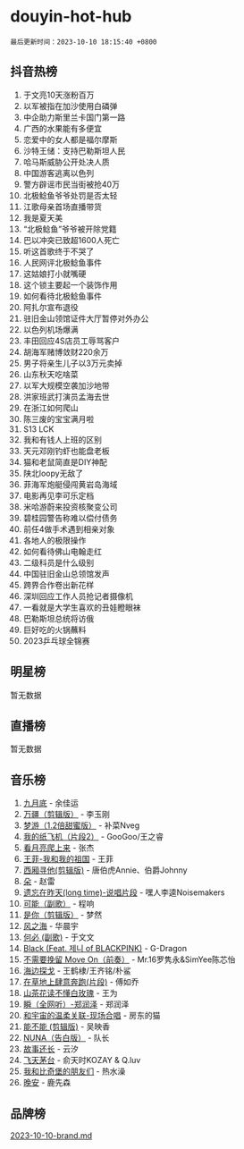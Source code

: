 # douyin-hot-hub

`最后更新时间：2023-10-10 18:15:40 +0800`

## 抖音热榜

1. 于文亮10天涨粉百万
1. 以军被指在加沙使用白磷弹
1. 中企助力斯里兰卡国门第一路
1. 广西的水果能有多便宜
1. 恋爱中的女人都是福尔摩斯
1. 沙特王储：支持巴勒斯坦人民
1. 哈马斯威胁公开处决人质
1. 中国游客逃离以色列
1. 警方辟谣市民当街被抢40万
1. 北极鲶鱼爷爷处罚是否太轻
1. 江歌母亲首场直播带货
1. 我是夏天美
1. “北极鲶鱼”爷爷被开除党籍
1. 巴以冲突已致超1600人死亡
1. 听这首歌终于不哭了
1. 人民网评北极鲶鱼事件
1. 这姑娘打小就嘴硬
1. 这个锁主要起一个装饰作用
1. 如何看待北极鲶鱼事件
1. 阿扎尔宣布退役
1. 驻旧金山领馆证件大厅暂停对外办公
1. 以色列机场爆满
1. 丰田回应4S店员工辱骂客户
1. 胡海军赌博敛财220余万
1. 男子将亲生儿子以3万元卖掉
1. 山东秋天吃啥菜
1. 以军大规模空袭加沙地带
1. 洪家班武打演员孟海去世
1. 在浙江如何爬山
1. 陈三废的宝宝满月啦
1. S13 LCK
1. 我和有钱人上班的区别
1. 天元邓刚钓虾也能盘老板
1. 猫和老鼠简直是DIY神配
1. 陕北loopy无敌了
1. 菲海军炮艇侵闯黄岩岛海域
1. 电影再见李可乐定档
1. 米哈游蔚来投资核聚变公司
1. 碧桂园警告称难以偿付债务
1. 前任4做手术遇到相亲对象
1. 各地人的极限操作
1. 如何看待佛山电翰走红
1. 二级科员是什么级别
1. 中国驻旧金山总领馆发声
1. 跨界合作卷出新花样
1. 深圳回应工作人员抢记者摄像机
1. 一看就是大学生喜欢的丑娃瞪眼袜
1. 巴勒斯坦总统将访俄
1. 巨好吃的火锅蘸料
1. 2023乒乓球全锦赛

## 明星榜

暂无数据

## 直播榜

暂无数据

## 音乐榜

1. [九月底](https://sf6-cdn-tos.douyinstatic.com/obj/tos-cn-ve-2774/oMfewG4PDTFhF8iz3OGQ7ABH5i6fCgnMaoCbzZ) - 余佳运
1. [万疆（剪辑版）](https://sf6-cdn-tos.douyinstatic.com/obj/tos-cn-ve-2774/ooG7oVgFlDTelKCjCsTTobQvbdtj1BBQXnfZd8) - 李玉刚
1. [梦游（1.2倍甜蜜版）](https://sf3-cdn-tos.douyinstatic.com/obj/tos-cn-ve-2774/o4gyAUm8hwufoEABmwVIiQtHsFuGzAEEWtNMzo) - 补菜Nveg
1. [我的纸飞机（片段2）](https://sf6-cdn-tos.douyinstatic.com/obj/tos-cn-ve-2774/oM2ZrKcg2CD5AeRB2gkeXOFB1IxAGJdZPazYHf) - GooGoo/王之睿
1. [看月亮爬上来](https://sf6-cdn-tos.douyinstatic.com/obj/tos-cn-ve-2774/356c324112764016b25295e535f2daf0) - 张杰
1. [王菲-我和我的祖国](https://sf3-cdn-tos.douyinstatic.com/obj/tos-cn-ve-2774/3ef0f373017541e18566595c96123cab) - 王菲
1. [西厢寻他(剪辑版)](https://sf3-cdn-tos.douyinstatic.com/obj/tos-cn-ve-2774/oUsAVfAQKlRNxEv5qxvIB8o5qmIWUcXbzJKJhw) - 唐伯虎Annie、伯爵Johnny
1. [朵](https://sf6-cdn-tos.douyinstatic.com/obj/tos-cn-ve-2774/932f5bdfcd7c47b880525e92ab8a4999) - 赵雷
1. [遗忘在昨天(long time)-说唱片段](https://sf6-cdn-tos.douyinstatic.com/obj/tos-cn-ve-2774/oIynqctDJIzUJY3Q2CeIFe5nA2gC7DS2bfZamd) - 嘿人李逵Noisemakers
1. [可能（副歌）](https://sf6-cdn-tos.douyinstatic.com/obj/tos-cn-ve-2774/cde1731888894259b333569393c2fb51) - 程响
1. [是你（剪辑版）](https://sf6-cdn-tos.douyinstatic.com/obj/tos-cn-ve-2774/46019dae783c4c969944217fe1cfafc4) - 梦然
1. [风之海](https://sf3-cdn-tos.douyinstatic.com/obj/tos-cn-ve-2774/oInqZ2gFbCQvB6wZNnZlJpBcfDBQ8t1e1XwYAi) - 华晨宇
1. [何必 (副歌)](https://sf3-cdn-tos.douyinstatic.com/obj/tos-cn-ve-2774/okuRVVnhXysQOM6IEAfyBsgzwvoF7Az6tNiWDB) - 于文文
1. [Black (Feat. 제니 of BLACKPINK)](https://sf3-cdn-tos.douyinstatic.com/obj/tos-cn-ve-2774/2eb92e2debbe4fe0a552bc099aef7f28) - G-Dragon
1. [不需要挽留 Move On（前奏）](https://sf6-cdn-tos.douyinstatic.com/obj/tos-cn-ve-2774/ooCBhgCCkF4nExzQL9WZSUbitfA8IsDkgQIYhe) - Mr.16罗隽永&SimYee陈芯怡
1. [海边探戈](https://sf6-cdn-tos.douyinstatic.com/obj/tos-cn-ve-2774/os9gE0VQCGqt6VQkZDyBBYvfSDY0QFe3vVmubn) - 王鹤棣/王齐铭/朴鲨
1. [在草地上肆意奔跑(片段)](https://sf6-cdn-tos.douyinstatic.com/obj/tos-cn-ve-2774/8831d494742f45dabdfa8adb8b817259) - 傅如乔
1. [山茶花读不懂白玫瑰](https://sf6-cdn-tos.douyinstatic.com/obj/tos-cn-ve-2774/osfn8B7DktrRHEPJgPCfDbw7QDQEkwC16BxZg9) - 王为
1. [瞬（全网听）-郑润泽](https://sf6-cdn-tos.douyinstatic.com/obj/tos-cn-ve-2774/o4Vb9eJZClCZTnRQYy0BRSeHGrDtrkrQgIBvQt) - 郑润泽
1. [和宇宙的温柔关联-现场合唱](https://sf6-cdn-tos.douyinstatic.com/obj/tos-cn-ve-2774/o0hONGDYQBgk0e5bqDeQOonVmncA6tC2nBwZLT) - 房东的猫
1. [能不能 (剪辑版)](https://sf6-cdn-tos.douyinstatic.com/obj/tos-cn-ve-2774/fc4a6c45b4a34277ba4088e1d7fdff98) - 吴映香
1. [NUNA（告白版）](https://sf3-cdn-tos.douyinstatic.com/obj/tos-cn-ve-2774/a65828cbd8ce41a78a430a58b49f4feb) - 队长
1. [故事还长](https://sf6-cdn-tos.douyinstatic.com/obj/tos-cn-ve-2774/30a26758c8594f0ab81ac675c33ee2c5) - 云汐
1. [飞天茅台](https://sf3-cdn-tos.douyinstatic.com/obj/tos-cn-ve-2774/o4GhTV5kIuMWmC2Ai1WzNglssgBfQaqQCSLxUU) - 俞天时KOZAY & Q.luv
1. [我和比奇堡的朋友们](https://sf3-cdn-tos.douyinstatic.com/obj/tos-cn-ve-2774/f0505db981ea4a6d91453a15924a82aa) - 热水澡
1. [晚安](https://sf6-cdn-tos.douyinstatic.com/obj/tos-cn-ve-2774/a724c5e224464218839820f4e4fd632f) - 鹿先森

## 品牌榜

[2023-10-10-brand.md](2023-10-10-brand.md)
